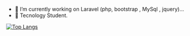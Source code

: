 
- 🔭 I’m currently working on Laravel (php, bootstrap , MySql , jquery)...
- 🌱 Tecnology Student.




[![Top Langs](https://github-readme-stats.vercel.app/api/top-langs/?username=anuraghazra&theme=dracula)](https://github.com/Gabriel-Delazeri/github-readme-stats)

